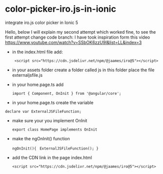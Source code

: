 # color-picker-iro.js-in-ionic
integrate iro.js color picker in Ionic 5


Hello, below I will explain my second attempt which worked fine, to see the first attempt change code branch:
I have took inspiration form this video
https://www.youtube.com/watch?v=SSbOK6zzU9I&list=LL&index=3

- in the index.html file add:

  ` <script src="https://cdn.jsdelivr.net/npm/@jaames/iro@5"></script>`
   
- in your assets folder create a folder called js in this folder place the file externaljsfile.js
  
- in your home.page.ts add
  
  `import { Component, OnInit } from '@angular/core';`
  
 - in your home.page.ts create the variable
 
 ` declare var ExternalJSFileFunction; `
 
- make sure your you implement OnInit
  
  `export class HomePage implements OnInit `
  
 - make the ngOnInit() function
   
   ` ngOnInit(){ `
   `  ExternalJSFileFunction(); } `
  
  - add the CDN link in the page index.html
  
      `<script src="https://cdn.jsdelivr.net/npm/@jaames/iro@5"></script> `
